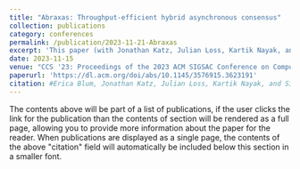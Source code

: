 ```yaml
---
title: "Abraxas: Throughput-efficient hybrid asynchronous consensus"
collection: publications
category: conferences
permalink: /publication/2023-11-21-Abraxas
excerpt: 'This paper (with Jonathan Katz, Julian Loss, Kartik Nayak, and Simon Ochsenreither) proposes Abraxas, a generic approach for constructing hybrid state-machine replication (SMR) protocols from any standard "fast path" and asynchronous "slow path." Our design uses an "always on" slow path to improve performance when switching modes frequently.'
date: 2023-11-15
venue: "CCS '23: Proceedings of the 2023 ACM SIGSAC Conference on Computer and Communications Security"
paperurl: 'https://dl.acm.org/doi/abs/10.1145/3576915.3623191'
citation: #Erica Blum, Jonathan Katz, Julian Loss, Kartik Nayak, and Simon Ochsenreither. 2023. Abraxas: Throughput-Efficient Hybrid Asynchronous Consensus. In Proceedings of the 2023 ACM SIGSAC Conference on Computer and Communications Security (CCS '23). Association for Computing Machinery, New York, NY, USA, 519–533. https://doi.org/10.1145/3576915.3623191
---
```


The contents above will be part of a list of publications, if the user clicks the link for the publication than the contents of section will be rendered as a full page, allowing you to provide more information about the paper for the reader. When publications are displayed as a single page, the contents of the above "citation" field will automatically be included below this section in a smaller font.
